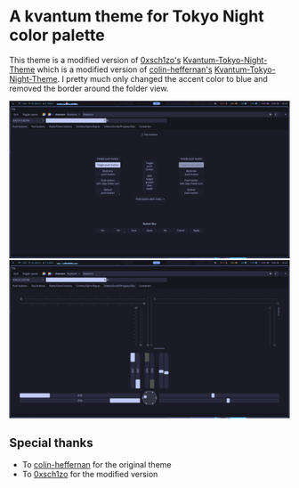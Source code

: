 # A kvantum theme for Tokyo Night color palette
This theme is a modified version of [0xsch1zo's](https://github.com/0xsch1zo) [Kvantum-Tokyo-Night-Theme](https://github.com/colin-heffernan/Kvantum-Tokyo-Night-Theme) which is a modified version of [colin-heffernan's](https://github.com/colin-heffernan) [Kvantum-Tokyo-Night-Theme](https://github.com/colin-heffernan/Kvantum-Tokyo-Night-Theme). I pretty much only changed the accent color to blue and removed the border around the folder view.

![Screenshot 1](./assets/20240808_15h07m03s_grim.png)
![Screenshot 2](./assets/20240808_15h07m21s_grim.png)

## Special thanks
- To [colin-heffernan](https://github.com/colin-heffernan) for the original theme
- To [0xsch1zo](https://github.com/0xsch1zo) for the modified version
